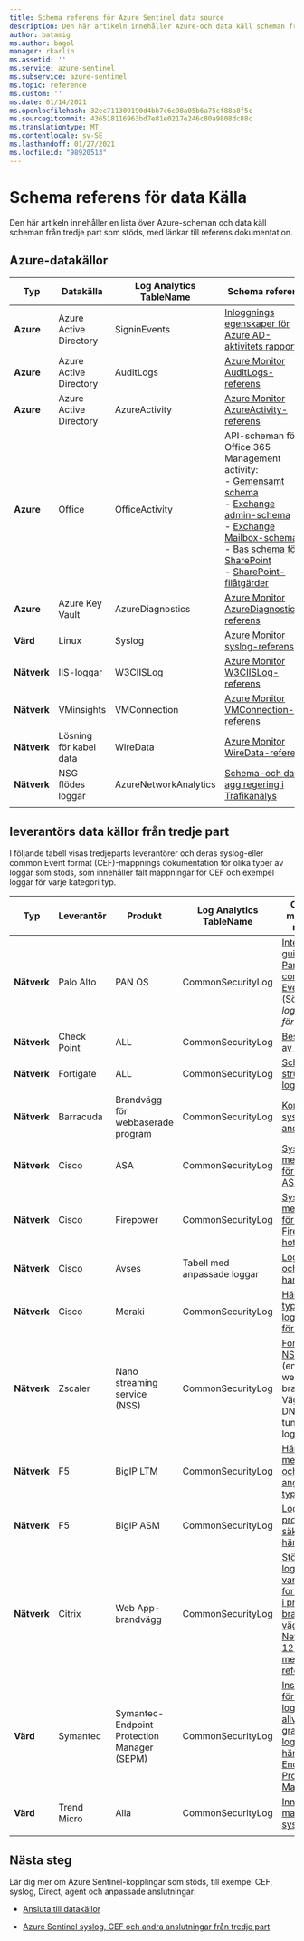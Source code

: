 ```yaml
---
title: Schema referens för Azure Sentinel data source
description: Den här artikeln innehåller Azure-och data käll scheman från tredje part som stöds av Azure Sentinel, med länkar till referens dokumentation.
author: batamig
ms.author: bagol
manager: rkarlin
ms.assetid: ''
ms.service: azure-sentinel
ms.subservice: azure-sentinel
ms.topic: reference
ms.custom: ''
ms.date: 01/14/2021
ms.openlocfilehash: 32ec711309190d4bb7c6c98a05b6a75cf88a8f5c
ms.sourcegitcommit: 436518116963bd7e81e0217e246c80a9808dc88c
ms.translationtype: MT
ms.contentlocale: sv-SE
ms.lasthandoff: 01/27/2021
ms.locfileid: "98920513"
---
```

# <a name="data-source-schema-reference"></a>Schema referens för data Källa

Den här artikeln innehåller en lista över Azure-scheman och data käll scheman från tredje part som stöds, med länkar till referens dokumentation.

## <a name="azure-data-sources"></a>Azure-datakällor

| Typ                             | Datakälla             | Log Analytics TableName | Schema referens |
| -------------------------------- | ---------------------- | ---------------------- | ---------------- |
| **Azure**                            | Azure Active Directory | SigninEvents           | [Inloggnings egenskaper för Azure AD-aktivitets rapporter](/graph/api/resources/signin#properties) |
| **Azure**                            | Azure Active Directory | AuditLogs              | [Azure Monitor AuditLogs-referens](/azure/azure-monitor/reference/tables/auditlogs) |
| **Azure**                            | Azure Active Directory | AzureActivity          | [Azure Monitor AzureActivity-referens](/azure/azure-monitor/reference/tables/azureactivity) |
| **Azure**                            | Office                 | OfficeActivity         | API-scheman för Office 365 Management activity: <br>- [Gemensamt schema ](/office/office-365-management-api/office-365-management-activity-api-schema#common-schema)   <br>- [Exchange admin-schema ](/office/office-365-management-api/office-365-management-activity-api-schema#exchange-admin-schema) <br>- [Exchange Mailbox-schema](/office/office-365-management-api/office-365-management-activity-api-schema#exchange-mailbox-schema)  <br>- [Bas schema för SharePoint](/office/office-365-management-api/office-365-management-activity-api-schema#sharepoint-base-schema)   <br>- [SharePoint-filåtgärder](/office/office-365-management-api/office-365-management-activity-api-schema#sharepoint-file-operations) |
| **Azure**                            | Azure Key Vault         | AzureDiagnostics       | [Azure Monitor AzureDiagnostics-referens](/azure/azure-monitor/reference/tables/azurediagnostics) |
| **Värd**                             | Linux                  | Syslog                 | [Azure Monitor syslog-referens](/azure/azure-monitor/reference/tables/syslog) |
| **Nätverk**                          | IIS-loggar               | W3CIISLog              | [Azure Monitor W3CIISLog-referens](/azure/azure-monitor/reference/tables/w3ciislog) |
| **Nätverk**                          | VMinsights             | VMConnection           | [Azure Monitor VMConnection-referens](/azure/azure-monitor/reference/tables/vmconnection) |
| **Nätverk**                          | Lösning för kabel data     | WireData               | [Azure Monitor WireData-referens](/azure/azure-monitor/reference/tables/wiredata) |
| **Nätverk**                          | NSG flödes loggar          | AzureNetworkAnalytics  | [Schema-och data agg regering i Trafikanalys](/azure/network-watcher/traffic-analytics-schema) |
| | | | |

## <a name="3rd-party-vendor-data-sources"></a>leverantörs data källor från tredje part

I följande tabell visas tredjeparts leverantörer och deras syslog-eller common Event format (CEF)-mappnings dokumentation för olika typer av loggar som stöds, som innehåller fält mappningar för CEF och exempel loggar för varje kategori typ.

| Typ |    Leverantör |    Produkt | Log Analytics TableName | CEF fält – mappnings referens  |
| ----- | ----- | ----- | ----- |----- |
| **Nätverk** | Palo Alto   | PAN OS    | CommonSecurityLog |   [Integrerings guide för Pan-OS 9,0 common Event format](https://docs.paloaltonetworks.com/content/dam/techdocs/en_US/pdf/cef/pan-os-90-cef-configuration-guide.pdf) (Sök efter *logg format för CEF*) |
| **Nätverk** | Check Point  |ALL   | CommonSecurityLog | [Beskrivning av logg fält](https://supportcenter.checkpoint.com/supportcenter/portal?eventSubmit_doGoviewsolutiondetails=&solutionid=sk109795)       |
| **Nätverk** | Fortigate   | ALL   | CommonSecurityLog | [Schema struktur för logg](https://docs.fortinet.com/document/fortigate/6.2.3/fortios-log-message-reference/738142/log-schema-structure)         |
| **Nätverk** | Barracuda | Brandvägg för webbaserade program |  CommonSecurityLog   | [Konfigurera syslog och andra loggar](https://campus.barracuda.com/product/webapplicationfirewall/doc/4259935/how-to-configure-syslog-and-other-logs/)  |
| **Nätverk** | Cisco | ASA | CommonSecurityLog | [Syslog-meddelanden för Cisco ASA-serien](https://www.cisco.com/c/en/us/td/docs/security/asa/syslog/b_syslog/about.html)    |
| **Nätverk** | Cisco | Firepower   | CommonSecurityLog | [Syslog-meddelanden för Cisco Firepower hot försvar](https://www.cisco.com/c/en/us/td/docs/security/firepower/Syslogs/b_fptd_syslog_guide.pdf)    |
| **Nätverk** | Cisco   | Avses  | Tabell med anpassade loggar  | [Logg format och versions hantering](https://docs.umbrella.com/deployment-umbrella/docs/log-formats-and-versioning)   |
| **Nätverk**   | Cisco | Meraki    | CommonSecurityLog |   [Händelse typer och logg exempel för syslog](https://documentation.meraki.com/zGeneral_Administration/Monitoring_and_Reporting/Syslog_Event_Types_and_Log_Samples)    |
| **Nätverk**   | Zscaler | Nano streaming service (NSS)|   CommonSecurityLog | [Formatera NSS-feeds](https://help.zscaler.com/zia/documentation-knowledgebase/analytics/nss/nss-feeds/formatting-nss-feeds) (endast webb-, brand Väggs-, DNS-och tunnel loggar) |
| **Nätverk**   |F5 | BigIP LTM|    CommonSecurityLog|  [Händelse meddelanden och angrepps typer](https://techdocs.f5.com/kb/en-us/products/big-ip_ltm/manuals/product/bigip-external-monitoring-implementations-13-0-0/15.html)  |
| **Nätverk** | F5  | BigIP ASM|    CommonSecurityLog|  [Loggning av program säkerhets händelser](https://techdocs.f5.com/kb/en-us/products/big-ip_asm/manuals/product/asm-implementations-13-1-0/14.html)                                                           |
| **Nätverk** | Citrix  |Web App-brandvägg   | CommonSecurityLog|    [Stöd för loggning av vanliga Event format (CEF) i program brand väggen](https://support.citrix.com/article/CTX136146) <br>  [NetScaler 12,0 syslog-meddelande referens](https://developer-docs.citrix.com/projects/netscaler-syslog-message-reference/en/12.0/)   |
|**Värd** |Symantec | Symantec-Endpoint Protection Manager (SEPM) | CommonSecurityLog|[Inställningar för extern loggning och allvarlighets grader för logg händelser för Endpoint Protection Manager](https://support.symantec.com/us/en/article.tech171741.html)|
|**Värd** |Trend Micro |Alla |CommonSecurityLog | [Innehålls mappning för syslog-CEF](https://docs.trendmicro.com/en-us/enterprise/control-manager-70/appendices/syslog-mapping-cef.aspx) |
| | | | | |

## <a name="next-steps"></a>Nästa steg

Lär dig mer om Azure Sentinel-kopplingar som stöds, till exempel CEF, syslog, Direct, agent och anpassade anslutningar:

- [Ansluta till datakällor](connect-data-sources.md)

- [Azure Sentinel syslog, CEF och andra anslutningar från tredje part](https://techcommunity.microsoft.com/t5/azure-sentinel/azure-sentinel-syslog-cef-and-other-3rd-party-connectors-grand/ba-p/803891)